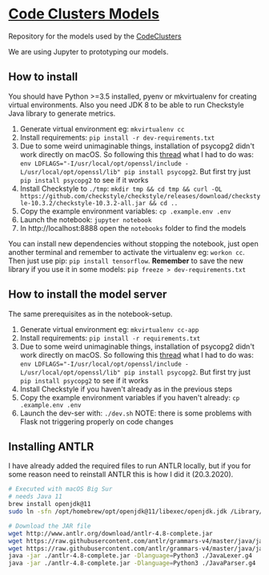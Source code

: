# [Code Clusters Models](https://github.com/Aalto-LeTech/CodeClustersModeling)

Repository for the models used by the [CodeClusters](https://github.com/Aalto-LeTech/CodeClusters)

We are using Jupyter to prototyping our models.

## How to install

You should have Python >=3.5 installed, pyenv or mkvirtualenv for creating virtual environments. Also you need JDK 8 to be able to run Checkstyle Java library to generate metrics.

1. Generate virtual environment eg: `mkvirtualenv cc`
2. Install requirements: `pip install -r dev-requirements.txt`
3. Due to some weird unimaginable things, installation of psycopg2 didn't work directly on macOS. So following this [thread](https://stackoverflow.com/questions/26288042/error-installing-psycopg2-library-not-found-for-lssl) what I had to do was: `env LDFLAGS="-I/usr/local/opt/openssl/include -L/usr/local/opt/openssl/lib" pip install psycopg2`. But first try just `pip install psycopg2` to see if it works
4. Install Checkstyle to `./tmp`: `mkdir tmp && cd tmp && curl -OL https://github.com/checkstyle/checkstyle/releases/download/checkstyle-10.3.2/checkstyle-10.3.2-all.jar && cd ..`
5. Copy the example environment variables: `cp .example.env .env`
6. Launch the notebook: `jupyter notebook`
7. In http://localhost:8888 open the `notebooks` folder to find the models

You can install new dependencies without stopping the notebook, just open another terminal and remember to activate the virtualenv eg: `workon cc`. Then just use pip: `pip install tensorflow`. **Remember** to save the new library if you use it in some models: `pip freeze > dev-requirements.txt`

## How to install the model server

The same prerequisites as in the notebook-setup.

1. Generate virtual environment eg: `mkvirtualenv cc-app`
2. Install requirements: `pip install -r requirements.txt`
3. Due to some weird unimaginable things, installation of psycopg2 didn't work directly on macOS. So following this [thread](https://stackoverflow.com/questions/26288042/error-installing-psycopg2-library-not-found-for-lssl) what I had to do was: `env LDFLAGS="-I/usr/local/opt/openssl/include -L/usr/local/opt/openssl/lib" pip install psycopg2`. But first try just `pip install psycopg2` to see if it works
4. Install Checkstyle if you haven't already as in the previous steps
5. Copy the example environment variables if you haven't already: `cp .example.env .env`
6. Launch the dev-ser with: `./dev.sh` NOTE: there is some problems with Flask not triggering properly on code changes

## Installing ANTLR

I have already added the required files to run ANTLR locally, but if you for some reason need to reinstall ANTLR this is how I did it (20.3.2020).

```bash
# Executed with macOS Big Sur
# needs Java 11
brew install openjdk@11
sudo ln -sfn /opt/homebrew/opt/openjdk@11/libexec/openjdk.jdk /Library/Java/JavaVirtualMachines/openjdk-11.jdk

# Download the JAR file
wget http://www.antlr.org/download/antlr-4.8-complete.jar
wget https://raw.githubusercontent.com/antlr/grammars-v4/master/java/java/JavaLexer.g4
wget https://raw.githubusercontent.com/antlr/grammars-v4/master/java/java/JavaParser.g4
java -jar ./antlr-4.8-complete.jar -Dlanguage=Python3 ./JavaLexer.g4
java -jar ./antlr-4.8-complete.jar -Dlanguage=Python3 ./JavaParser.g4
```
